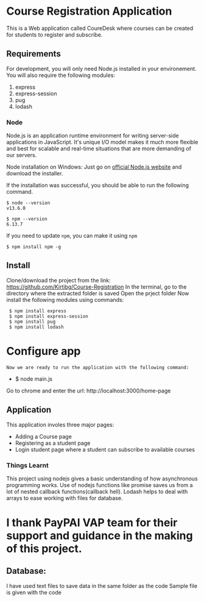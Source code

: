 # Course Registration Application

This is a Web application called CoureDesk where courses can be created for students to register and subscribe. 

## Requirements

For development, you will only need Node.js installed in your environement. You will also require the following modules:
1. express
2. express-session
3. pug
4. lodash 

### Node
Node.js is an application runtime environment for writing server-side applications in JavaScript. It's unique I/O model makes it much more flexible and best for scalable and real-time situations that are more demanding of our servers.

 Node installation on Windows:
  Just go on [official Node.js website](https://nodejs.org/) and download the installer.


If the installation was successful, you should be able to run the following command.

    $ node --version
    v13.6.0

    $ npm --version
    6.13.7

If you need to update `npm`, you can make it using `npm`

    $ npm install npm -g


## Install

   Clone/download the project from the link: https://github.com/Kirtibg/Course-Registration
   In the terminal, go to the directory where the extracted folder is saved
   Open the prject folder 
   Now install the following modules using commands:
   
     $ npm install express
     $ npm install express-session
     $ npm install pug
     $ npm install lodash 





# Configure app

    Now we are ready to run the application with the following command:
-
    $ node main.js
 
Go to chrome and enter the url: http://localhost:3000/home-page



## Application
This application involes three major pages:
   - Adding a Course page
   - Registering as a student page
   - Login student page where a student can subscribe to available courses
    
### Things Learnt
This project using nodejs gives a basic understanding of how asynchronous programming works.
Use of nodejs functions like promise saves us from a lot of nested callback functions(callback hell).
Lodash helps to deal with arrays to ease working with files for database.

# I thank PayPAl VAP team for their support and guidance in the making of this project.
    
## Database:
   I have used text files to save data in the same folder as the code
   Sample file is given with the code
